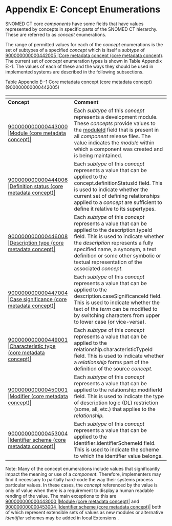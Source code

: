 # Appendix E: Concept Enumerations

SNOMED CT core _components_ have some fields that have values represented by concepts in specific parts of the SNOMED CT hierarchy. These are referred to as _concept_ enumerations.

The range of permitted values for each of the _concept_ enumerations is the set of subtypes of a specified _concept_ which is itself a _subtype_ of  [900000000000442005 |Core metadata concept (core metadata concept)](http://snomed.info/id/900000000000442005). The current set of _concept_ enumeration types is shown in Table Appendix E:-1. The values of each of these and the ways they should be used in implemented systems are described in the following subsections.

Table Appendix E:-1 Core metadata concept (core metadata concept) (900000000000442005)

<table data-header-hidden data-full-width="true"><thead><tr><th width="225.2933349609375"></th><th width="612.79248046875"></th></tr></thead><tbody><tr><td><strong>Concept</strong></td><td><strong>Comment</strong></td></tr><tr><td><a href="http://snomed.info/id/900000000000443000">900000000000443000 |Module (core metadata concept)|</a></td><td>Each <em>subtype</em> of this <em>concept</em> represents a development module. These <em>concepts</em> provide values to the <a href="../appendix-b.-specification-reference-information/m/moduleid-field.md">moduleId</a> field that is present in all <em>component</em> release files. The value indicates the <em>module</em> within which a component was created and is being maintained.</td></tr><tr><td><a href="http://snomed.info/id/900000000000444006">900000000000444006 |Definition status (core metadata concept)|</a></td><td>Each <em>subtype</em> of this <em>concept</em> represents a value that can be applied to the concept.definitionStatusId field. This is used to indicate whether the current set of defining relationships applied to a <em>concept</em> are sufficient to define it relative to its supertypes.</td></tr><tr><td><a href="http://snomed.info/id/900000000000446008">900000000000446008 |Description type (core metadata concept)|</a></td><td>Each <em>subtype</em> of this <em>concept</em> represents a value that can be applied to the description.typeId field. This is used to indicate whether the <em>description</em> represents a fully specified name, a synonym, a text definition or some other symbolic or textual representation of the associated <em>concept</em>.</td></tr><tr><td><a href="http://snomed.info/id/900000000000447004">900000000000447004 |Case significance (core metadata concept)|</a></td><td>Each <em>subtype</em> of this <em>concept</em> represents a value that can be applied to the description.caseSignificanceId field. This is used to indicate whether the text of the <em>term</em> can be modified to by switching characters from upper to lower case (or vice-versa).</td></tr><tr><td><a href="http://snomed.info/id/900000000000449001">900000000000449001 |Characteristic type (core metadata concept)|</a></td><td>Each <em>subtype</em> of this <em>concept</em> represents a value that can be applied to the relationship.characteristicTypeId field. This is used to indicate whether a <em>relationship</em> forms part of the definition of the source <em>concept</em>.</td></tr><tr><td><a href="http://snomed.info/id/900000000000450001">900000000000450001 |Modifier (core metadata concept)|</a></td><td>Each <em>subtype</em> of this <em>concept</em> represents a value that can be applied to the relationship.modifierId field. This is used to indicate the type of description logic (DL) restriction (some, all, etc.) that applies to the <em>relationship.</em></td></tr><tr><td><a href="http://snomed.info/id/900000000000453004">900000000000453004 |Identifier scheme (core metadata concept)|</a></td><td>Each <em>subtype</em> of this <em>concept</em> represents a value that can be applied to the identifier.identifierSchemeId field. This is used to indicate the scheme to which the identifier value belongs.</td></tr></tbody></table>

Note: Many of the concept enumerations include values that significantly impact the meaning or use of a _component_. Therefore, implementers may find it necessary to partially hard-code the way their systems process particular values. In these cases, the _concept_ referenced by the value is only of value when there is a requirement to display a human readable rending of the value. The main exceptions to this are [900000000000443000 |Module (core metadata concept)|](http://snomed.info/id/900000000000443000) and [900000000000453004 |Identifier scheme (core metadata concept)|](http://snomed.info/id/900000000000453004) both of which represent extensible sets of values as new modules or alternative _identifier_ schemes may be added in local Extensions .
